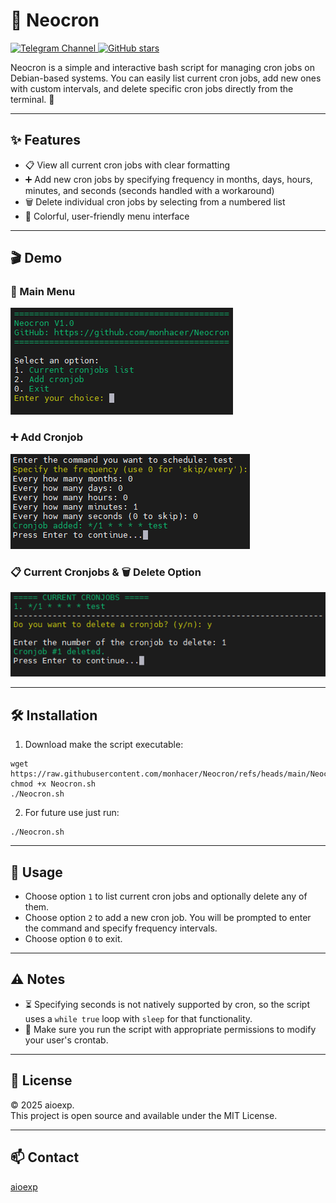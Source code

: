 # 🚀 Neocron
<p>
  <a href="https://t.me/aioexp">
    <img src="https://img.shields.io/badge/Telegram-Contact-blue?logo=telegram" alt="Telegram Channel">
  </a>
  <a href="https://github.com/monhacer/Nobius/stargazers">
    <img src="https://img.shields.io/github/stars/monhacer/Neocron?style=social" alt="GitHub stars">
  </a>
</p>
Neocron is a simple and interactive bash script for managing cron jobs on Debian-based systems.  
You can easily list current cron jobs, add new ones with custom intervals, and delete specific cron jobs directly from the terminal. 🎯

---

## ✨ Features

- 📋 View all current cron jobs with clear formatting  
- ➕ Add new cron jobs by specifying frequency in months, days, hours, minutes, and seconds (seconds handled with a workaround)  
- 🗑️ Delete individual cron jobs by selecting from a numbered list  
- 🎨 Colorful, user-friendly menu interface

---

## 🎬 Demo

### 📂 Main Menu  
![Main Menu](https://github.com/monhacer/Neocron/blob/main/menu.png)

### ➕ Add Cronjob  
![Add Cronjob](https://github.com/monhacer/Neocron/blob/main/add.png)

### 📋 Current Cronjobs & 🗑️ Delete Option  
![Current Cronjobs](https://github.com/monhacer/Neocron/blob/main/currdel.png)

---

## 🛠️ Installation

1. Download make the script executable:
```
wget https://raw.githubusercontent.com/monhacer/Neocron/refs/heads/main/Neocron.sh
chmod +x Neocron.sh
./Neocron.sh
```
2. For future use just run:
 ```
./Neocron.sh
```
---

## 🎯 Usage

- Choose option `1` to list current cron jobs and optionally delete any of them.  
- Choose option `2` to add a new cron job. You will be prompted to enter the command and specify frequency intervals.  
- Choose option `0` to exit.

---

## ⚠️ Notes

- ⏳ Specifying seconds is not natively supported by cron, so the script uses a `while true` loop with `sleep` for that functionality.  
- 🔑 Make sure you run the script with appropriate permissions to modify your user's crontab.

---

## 📄 License

© 2025 aioexp.  
This project is open source and available under the MIT License.

---

## 📫 Contact

[aioexp](https://t.me/aioexp)
